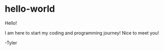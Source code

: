 # hello-world

Hello!

I am here to start my coding and programming journey! Nice to meet you!

-Tyler
